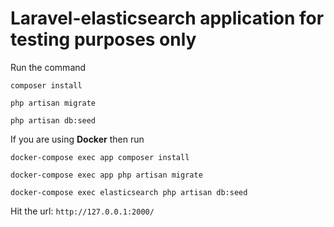 # Laravel-elasticsearch application for testing purposes only

Run the command
```
composer install
```
```
php artisan migrate
```
```
php artisan db:seed
```

If you are using <b>Docker</b> then run 
```
docker-compose exec app composer install
```
```
docker-compose exec app php artisan migrate
```
```
docker-compose exec elasticsearch php artisan db:seed
```

Hit the url:
`http://127.0.0.1:2000/`